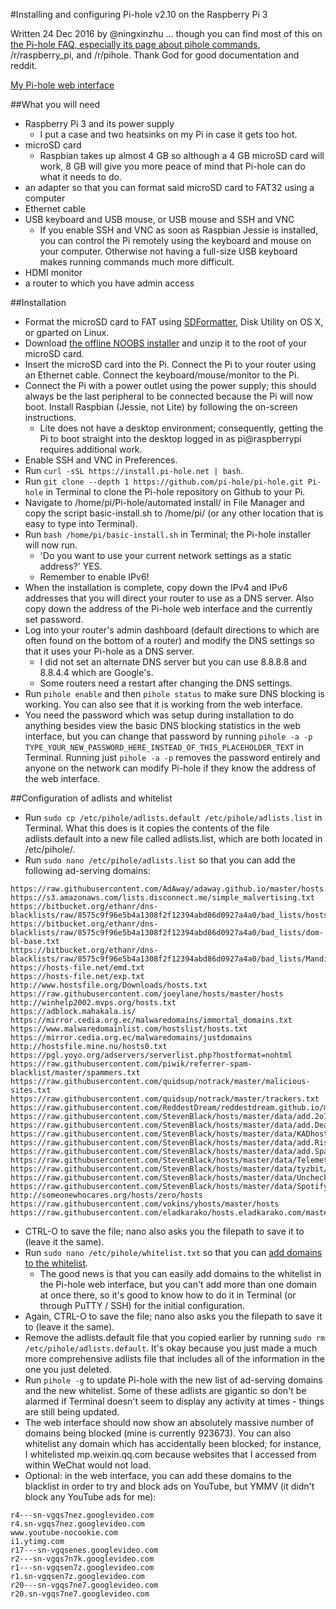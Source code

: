 #Installing and configuring Pi-hole v2.10 on the Raspberry Pi 3

Written 24 Dec 2016 by @ningxinzhu ... though you can find most of this on [the Pi-hole FAQ, especially its page about pihole commands](https://discourse.pi-hole.net/t/the-pihole-command-with-examples/738), /r/raspberry_pi, and /r/pihole. Thank God for good documentation and reddit.

[My Pi-hole web interface](https://i.imgur.com/NJ3v4TT.jpg)

##What you will need
- Raspberry Pi 3 and its power supply
  - I put a case and two heatsinks on my Pi in case it gets too hot.
- microSD card
  - Raspbian takes up almost 4 GB so although a 4 GB microSD card will work, 8 GB will give you more peace of mind that Pi-hole can do what it needs to do.
- an adapter so that you can format said microSD card to FAT32 using a computer
- Ethernet cable
- USB keyboard and USB mouse, or USB mouse and SSH and VNC
  - If you enable SSH and VNC as soon as Raspbian Jessie is installed, you can control the Pi remotely using the keyboard and mouse on your computer. Otherwise not having a full-size USB keyboard makes running commands much more difficult.
- HDMI monitor
- a router to which you have admin access

##Installation
- Format the microSD card to FAT using [SDFormatter](https://www.sdcard.org/downloads/formatter_4/), Disk Utility on OS X, or gparted on Linux.
- Download [the offline NOOBS installer](https://www.raspberrypi.org/downloads/noobs/) and unzip it to the root of your microSD card.
- Insert the microSD card into the Pi. Connect the Pi to your router using an Ethernet cable. Connect the keyboard/mouse/monitor to the Pi.
- Connect the Pi with a power outlet using the power supply; this should always be the last peripheral to be connected because the Pi will now boot. Install Raspbian (Jessie, not Lite) by following the on-screen instructions.
  - Lite does not have a desktop environment; consequently, getting the Pi to boot straight into the desktop logged in as pi@raspberrypi requires additional work.
- Enable SSH and VNC in Preferences.
- Run `curl -sSL https://install.pi-hole.net | bash`.
- Run `git clone --depth 1 https://github.com/pi-hole/pi-hole.git Pi-hole` in Terminal to clone the Pi-hole repository on Github to your Pi.
- Navigate to /home/pi/Pi-hole/automated install/ in File Manager and copy the script basic-install.sh to /home/pi/ (or any other location that is easy to type into Terminal).
- Run `bash /home/pi/basic-install.sh` in Terminal; the Pi-hole installer will now run.
  - 'Do you want to use your current network settings as a static address?' YES.
  - Remember to enable IPv6!
- When the installation is complete, copy down the IPv4 and IPv6 addresses that you will direct your router to use as a DNS server. Also copy down the address of the Pi-hole web interface and the currently set password.
- Log into your router's admin dashboard (default directions to which are often found on the bottom of a router) and modify the DNS settings so that it uses your Pi-hole as a DNS server.
  - I did not set an alternate DNS server but you can use 8.8.8.8 and 8.8.4.4 which are Google's.
  - Some routers need a restart after changing the DNS settings.
- Run `pihole enable` and then `pihole status` to make sure DNS blocking is working. You can also see that it is working from the web interface.
- You need the password which was setup during installation to do anything besides view the basic DNS blocking statistics in the web interface, but you can change that password by running `pihole -a -p TYPE_YOUR_NEW_PASSWORD_HERE_INSTEAD_OF_THIS_PLACEHOLDER_TEXT` in Terminal. Running just `pihole -a -p` removes the password entirely and anyone on the network can modify Pi-hole if they know the address of the web interface.

##Configuration of adlists and whitelist
- Run `sudo cp /etc/pihole/adlists.default /etc/pihole/adlists.list` in Terminal. What this does is it copies the contents of the file adlists.default into a new file called adlists.list, which are both located in /etc/pihole/.
- Run `sudo nano /etc/pihole/adlists.list` so that you can add the following ad-serving domains:
```
https://raw.githubusercontent.com/AdAway/adaway.github.io/master/hosts.txt
https://s3.amazonaws.com/lists.disconnect.me/simple_malvertising.txt
https://bitbucket.org/ethanr/dns-blacklists/raw/8575c9f96e5b4a1308f2f12394abd86d0927a4a0/bad_lists/hosts.txt
https://bitbucket.org/ethanr/dns-blacklists/raw/8575c9f96e5b4a1308f2f12394abd86d0927a4a0/bad_lists/dom-bl-base.txt
https://bitbucket.org/ethanr/dns-blacklists/raw/8575c9f96e5b4a1308f2f12394abd86d0927a4a0/bad_lists/Mandiant_APT1_Report_Appendix_D.txt
https://hosts-file.net/emd.txt
https://hosts-file.net/exp.txt
http://www.hostsfile.org/Downloads/hosts.txt
https://raw.githubusercontent.com/joeylane/hosts/master/hosts
http://winhelp2002.mvps.org/hosts.txt
https://adblock.mahakala.is/
https://mirror.cedia.org.ec/malwaredomains/immortal_domains.txt
https://www.malwaredomainlist.com/hostslist/hosts.txt
https://mirror.cedia.org.ec/malwaredomains/justdomains
http://hostsfile.mine.nu/hosts0.txt
https://pgl.yoyo.org/adservers/serverlist.php?hostformat=nohtml
https://raw.githubusercontent.com/piwik/referrer-spam-blacklist/master/spammers.txt
https://raw.githubusercontent.com/quidsup/notrack/master/malicious-sites.txt
https://raw.githubusercontent.com/quidsup/notrack/master/trackers.txt
https://raw.githubusercontent.com/ReddestDream/reddestdream.github.io/master/Projects/MinimalHosts/etc/MinimalHostsBlocker/minimalhosts
https://raw.githubusercontent.com/StevenBlack/hosts/master/data/add.2o7Net/hosts
https://raw.githubusercontent.com/StevenBlack/hosts/master/data/add.Dead/hosts
https://raw.githubusercontent.com/StevenBlack/hosts/master/data/KADhosts/hosts
https://raw.githubusercontent.com/StevenBlack/hosts/master/data/add.Risk/hosts
https://raw.githubusercontent.com/StevenBlack/hosts/master/data/add.Spam/hosts
https://raw.githubusercontent.com/StevenBlack/hosts/master/data/Telemetry/hosts
https://raw.githubusercontent.com/StevenBlack/hosts/master/data/tyzbit/hosts
https://raw.githubusercontent.com/StevenBlack/hosts/master/data/UncheckyAds/hosts
https://raw.githubusercontent.com/StevenBlack/hosts/master/data/SpotifyAds/hosts
http://someonewhocares.org/hosts/zero/hosts
https://raw.githubusercontent.com/vokins/yhosts/master/hosts
https://raw.githubusercontent.com/eladkarako/hosts.eladkarako.com/master/_raw__hosts.txt
```
- CTRL-O to save the file; nano also asks you the filepath to save it to (leave it the same).
- Run `sudo nano /etc/pihole/whitelist.txt` so that you can [add domains to the whitelist](https://github.com/ningxinzhu/pihole/blob/master/whitelist.txt).
  - The good news is that you can easily add domains to the whitelist in the Pi-hole web interface, but you can't add more than one domain at once there, so it's good to know how to do it in Terminal (or through PuTTY / SSH) for the initial configuration.
- Again, CTRL-O to save the file; nano also asks you the filepath to save it to (leave it the same).
- Remove the adlists.default file that you copied earlier by running `sudo rm /etc/pihole/adlists.default`. It's okay because you just made a much more comprehensive adlists file that includes all of the information in the one you just deleted.
- Run `pihole -g` to update Pi-hole with the new list of ad-serving domains and the new whitelist. Some of these adlists are gigantic so don't be alarmed if Terminal doesn't seem to display any activity at times - things are still being updated.
- The web interface should now show an absolutely massive number of domains being blocked (mine is currently 923673). You can also whitelist any domain which has accidentally been blocked; for instance, I whitelisted mp.weixin.qq.com because websites that I accessed from within WeChat would not load.
- Optional: in the web interface, you can add these domains to the blacklist in order to try and block ads on YouTube, but YMMV (it didn't block any YouTube ads for me):
```
r4---sn-vgqs7nez.googlevideo.com
r4.sn-vgqs7nez.googlevideo.com
www.youtube-nocookie.com
i1.ytimg.com
r17---sn-vgqsenes.googlevideo.com
r2---sn-vgqs7n7k.googlevideo.com
r1---sn-vgqsen7z.googlevideo.com
r1.sn-vgqsen7z.googlevideo.com
r20---sn-vgqs7ne7.googlevideo.com
r20.sn-vgqs7ne7.googlevideo.com
```
